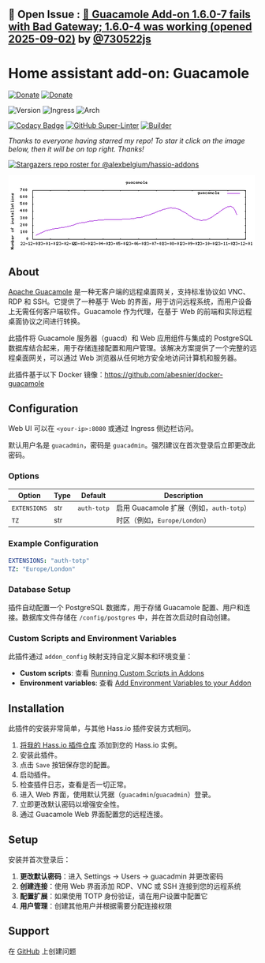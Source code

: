 ## 🚨 Open Issue : [🐛 Guacamole Add-on 1.6.0-7 fails with Bad Gateway; 1.6.0-4 was working (opened 2025-09-02)](https://github.com/alexbelgium/hassio-addons/issues/2082) by [@730522js](https://github.com/730522js)
# Home assistant add-on: Guacamole

[![Donate][donation-badge]](https://www.buymeacoffee.com/alexbelgium)
[![Donate][paypal-badge]](https://www.paypal.com/donate/?hosted_button_id=DZFULJZTP3UQA)

![Version](https://img.shields.io/badge/dynamic/json?label=Version&query=%24.version&url=https%3A%2F%2Fraw.githubusercontent.com%2Falexbelgium%2Fhassio-addons%2Fmaster%2Fguacamole%2Fconfig.json)
![Ingress](https://img.shields.io/badge/dynamic/json?label=Ingress&query=%24.ingress&url=https%3A%2F%2Fraw.githubusercontent.com%2Falexbelgium%2Fhassio-addons%2Fmaster%2Fguacamole%2Fconfig.json)
![Arch](https://img.shields.io/badge/dynamic/json?color=success&label=Arch&query=%24.arch&url=https%3A%2F%2Fraw.githubusercontent.com%2Falexbelgium%2Fhassio-addons%2Fmaster%2Fguacamole%2Fconfig.json)

[![Codacy Badge](https://app.codacy.com/project/badge/Grade/9c6cf10bdbba45ecb202d7f579b5be0e)](https://www.codacy.com/gh/alexbelgium/hassio-addons/dashboard?utm_source=github.com&utm_medium=referral&utm_content=alexbelgium/hassio-addons&utm_campaign=Badge_Grade)
[![GitHub Super-Linter](https://img.shields.io/github/actions/workflow/status/alexbelgium/hassio-addons/weekly-supelinter.yaml?label=Lint%20code%20base)](https://github.com/alexbelgium/hassio-addons/actions/workflows/weekly-supelinter.yaml)
[![Builder](https://img.shields.io/github/actions/workflow/status/alexbelgium/hassio-addons/onpush_builder.yaml?label=Builder)](https://github.com/alexbelgium/hassio-addons/actions/workflows/onpush_builder.yaml)

[donation-badge]: https://img.shields.io/badge/Buy%20me%20a%20coffee%20(no%20paypal)-%23d32f2f?logo=buy-me-a-coffee&style=flat&logoColor=white
[paypal-badge]: https://img.shields.io/badge/Buy%20me%20a%20coffee%20with%20Paypal-0070BA?logo=paypal&style=flat&logoColor=white

_Thanks to everyone having starred my repo! To star it click on the image below, then it will be on top right. Thanks!_

[![Stargazers repo roster for @alexbelgium/hassio-addons](https://raw.githubusercontent.com/alexbelgium/hassio-addons/master/.github/stars2.svg)](https://github.com/alexbelgium/hassio-addons/stargazers)

![downloads evolution](https://raw.githubusercontent.com/alexbelgium/hassio-addons/master/guacamole/stats.png)

## About

[Apache Guacamole](https://guacamole.apache.org/) 是一种无客户端的远程桌面网关，支持标准协议如 VNC、RDP 和 SSH。它提供了一种基于 Web 的界面，用于访问远程系统，而用户设备上无需任何客户端软件。Guacamole 作为代理，在基于 Web 的前端和实际远程桌面协议之间进行转换。

此插件将 Guacamole 服务器（guacd）和 Web 应用组件与集成的 PostgreSQL 数据库结合起来，用于存储连接配置和用户管理。该解决方案提供了一个完整的远程桌面网关，可以通过 Web 浏览器从任何地方安全地访问计算机和服务器。

此插件基于以下 Docker 镜像：https://github.com/abesnier/docker-guacamole

## Configuration

Web UI 可以在 `<your-ip>:8080` 或通过 Ingress 侧边栏访问。

默认用户名是 `guacadmin`，密码是 `guacadmin`。强烈建议在首次登录后立即更改此密码。

### Options

| Option | Type | Default | Description |
|--------|------|---------|-------------|
| `EXTENSIONS` | str | `auth-totp` | 启用 Guacamole 扩展（例如，`auth-totp`） |
| `TZ` | str | | 时区（例如，`Europe/London`） |

### Example Configuration

```yaml
EXTENSIONS: "auth-totp"
TZ: "Europe/London"
```

### Database Setup

插件自动配置一个 PostgreSQL 数据库，用于存储 Guacamole 配置、用户和连接。数据库文件存储在 `/config/postgres` 中，并在首次启动时自动创建。

### Custom Scripts and Environment Variables

此插件通过 `addon_config` 映射支持自定义脚本和环境变量：

- **Custom scripts**: 查看 [Running Custom Scripts in Addons](https://github.com/alexbelgium/hassio-addons/wiki/Running-custom-scripts-in-Addons)
- **Environment variables**: 查看 [Add Environment Variables to your Addon](https://github.com/alexbelgium/hassio-addons/wiki/Add-Environment-variables-to-your-Addon)

## Installation

此插件的安装非常简单，与其他 Hass.io 插件安装方式相同。

1. [将我的 Hass.io 插件仓库][repository] 添加到您的 Hass.io 实例。
1. 安装此插件。
1. 点击 `Save` 按钮保存您的配置。
1. 启动插件。
1. 检查插件日志，查看是否一切正常。
1. 进入 Web 界面，使用默认凭据（`guacadmin`/`guacadmin`）登录。
1. 立即更改默认密码以增强安全性。
1. 通过 Guacamole Web 界面配置您的远程连接。

## Setup

安装并首次登录后：

1. **更改默认密码**：进入 Settings → Users → guacadmin 并更改密码
2. **创建连接**：使用 Web 界面添加 RDP、VNC 或 SSH 连接到您的远程系统
3. **配置扩展**：如果使用 TOTP 身份验证，请在用户设置中配置它
4. **用户管理**：创建其他用户并根据需要分配连接权限

## Support

在 [GitHub][repository] 上创建问题

[repository]: https://github.com/alexbelgium/hassio-addons